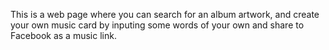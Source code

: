 This is a web page where you can search for an album artwork, and create your own music card by inputing some words of your own and share to Facebook as a music link.

